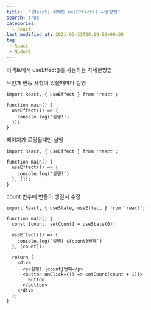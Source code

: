 ```yaml
---
title:  "[React] 리액트 useEffect() 사용방법"
search: true
categories: 
  - React
last_modified_at: 2021-05-31T20:19:00+09:00
tag:
 - React
 - NodeJS
---
```


리액트에서 useEffect()를 사용하는 자세한방법


무언가 변동 사항이 있을때마다 실행

```
import React, { useEffect } from 'react';

function main() {
  useEffect(() => {
    console.log('실행!')
  });
}

```

페이지가 로딩될때만 실행

```
import React, { useEffect } from 'react';

function main() {
  useEffect(() => {
    console.log('실행!')
  }, []);
}

```


count 변수에 변동이 생길시 수정

```
import React, { useState, useEffect } from 'react';

function main() {
  const [count, setCount] = useState(0);

  useEffect(() => {
    console.log(`실행! ${count}번째`)
  }, [count]);

  return (
    <div>
      <p>실행! {count}번째</p>
      <button onClick={() => setCount(count + 1)}>
        Button
      </button>
    </div>
  );
}

```